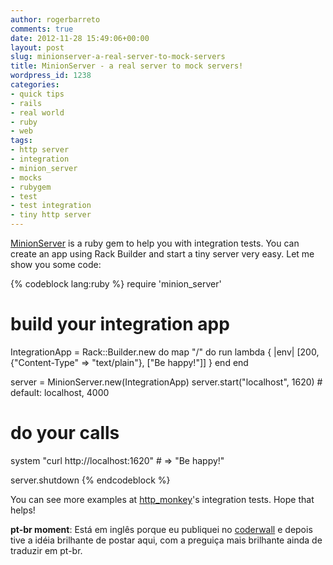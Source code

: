 ```yaml
---
author: rogerbarreto
comments: true
date: 2012-11-28 15:49:06+00:00
layout: post
slug: minionserver-a-real-server-to-mock-servers
title: MinionServer - a real server to mock servers!
wordpress_id: 1238
categories:
- quick tips
- rails
- real world
- ruby
- web
tags:
- http server
- integration
- minion_server
- mocks
- rubygem
- test
- test integration
- tiny http server
---
```


[MinionServer](https://github.com/rogerleite/minion_server) is a ruby gem to help you with integration tests. You can create an app using Rack Builder and start a tiny server very easy. Let me show you some code:


{% codeblock lang:ruby %}
require 'minion_server'

# build your integration app
IntegrationApp = Rack::Builder.new do
  map "/" do
    run lambda { |env|
      [200, {"Content-Type" => "text/plain"}, ["Be happy!"]]
    }
  end
end

server = MinionServer.new(IntegrationApp)
server.start("localhost", 1620)  # default: localhost, 4000

# do your calls
system "curl http://localhost:1620" # => "Be happy!"

server.shutdown
{% endcodeblock %}


You can see more examples at [http_monkey](https://github.com/rogerleite/http_monkey)'s integration tests.
Hope that helps!

**pt-br moment**: Está em inglês porque eu publiquei no [coderwall](https://coderwall.com/p/ibr4ig) e depois tive a idéia brilhante de postar aqui, com a preguiça mais brilhante ainda de traduzir em pt-br.
